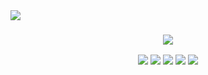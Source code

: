 <img src="https://capsule-render.vercel.app/api?type=Slice&animation=twinkling&color=gradient&height=300&section=header&text=Kyungjae%20LEE&fontSize=90&fontAlign=65&fontAlignY=33&rotate=20" />
<h3 align="center"></h3>
<h3 align="center">
  <!--![mazandi profile](http://mazandi.herokuapp.com/api?handle={handle}&theme=dark)-->
<img src="http://mazandi.herokuapp.com/api?handle=sty14&theme=dark"/>
</h3>
<!--Tech Stack-->
<p align="center">
  
  <img src="https://img.shields.io/badge/Java-007396?style=flat-square&logo=c&logoColor=white"/>
  <img src="https://img.shields.io/badge/C-A8B9CC?style=flat-square&logo=c&logoColor=white"/>
  <img src="https://img.shields.io/badge/Python-3776AB?style=flat-square&logo=Python&logoColor=white"/>
  <img src="https://img.shields.io/badge/JavaScript-F7DF1E?style=flat-square&logo=JavaScript&logoColor=white"/>
  <img src="https://img.shields.io/badge/Dart-0175C2?style=flat-square&logo=Dart&logoColor=white"/>
  <!--<img src="https://img.shields.io/badge/Kotlin-7F52FF?style=flat-square&logo=Kotlin&logoColor=white"/>-->

  <!--<img src="https://img.shields.io/badge/C++-00599C?style=flat-square&logo=C%2B%2B&logoColor=white"/>-->
  
<!--
<br>
</p>
<p align="center">
  <img src="https://img.shields.io/badge/Flutter-02569B?style=flat-square&logo=Flutter&logoColor=white"/>
  <img src="https://img.shields.io/badge/Android_Studio-3DDC84?style=flat-square&logo=AndroidStudio&logoColor=white"/>
  <img src="https://img.shields.io/badge/Visual_Studio-5C2D91?style=flat-square&logo=VisualStudio&logoColor=white"/> 
  <img src="https://img.shields.io/badge/Visual_Studio_Code-007ACC?style=flat-square&logo=VisualStudioCode&logoColor=white"/>
</p>
-->

<!--
**LEE-Kyungjae/LEE-Kyungjae** is a ✨ _special_ ✨ repository because its `README.md` (this file) appears on your GitHub profile.

Here are some ideas to get you started:

- 🔭 I’m currently working on ...
- 🌱 I’m currently learning ...
- 👯 I’m looking to collaborate on ...
- 🤔 I’m looking for help with ...
- 💬 Ask me about ...
- 📫 How to reach me: ...
- 😄 Pronouns: ...
- ⚡ Fun fact: ...
-->
